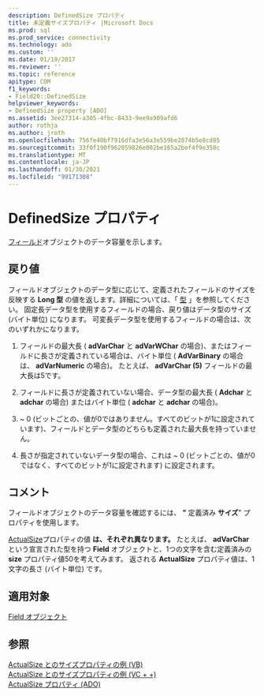 ```yaml
---
description: DefinedSize プロパティ
title: 未定義サイズプロパティ |Microsoft Docs
ms.prod: sql
ms.prod_service: connectivity
ms.technology: ado
ms.custom: ''
ms.date: 01/19/2017
ms.reviewer: ''
ms.topic: reference
apitype: COM
f1_keywords:
- Field20::DefinedSize
helpviewer_keywords:
- DefinedSize property [ADO]
ms.assetid: 3ee27314-a305-4fbc-8433-9ee9a909afd6
author: rothja
ms.author: jroth
ms.openlocfilehash: 756fe40bf7916dfa3e56a3e559be2874b5e8cd85
ms.sourcegitcommit: 33f0f190f962059826e002be165a2bef4f9e350c
ms.translationtype: MT
ms.contentlocale: ja-JP
ms.lasthandoff: 01/30/2021
ms.locfileid: "99171308"
---
```

# <a name="definedsize-property"></a>DefinedSize プロパティ
[フィールド](../../../ado/reference/ado-api/field-object.md)オブジェクトのデータ容量を示します。  
  
## <a name="return-value"></a>戻り値  
 フィールドオブジェクトのデータ型に応じて、定義されたフィールドのサイズを反映する **Long 型** の値を返します。詳細については、「 [型](../../../ado/reference/ado-api/type-property-ado.md) 」を参照してください。 固定長データ型を使用するフィールドの場合、戻り値はデータ型のサイズ (バイト単位) になります。 可変長データ型を使用するフィールドの場合は、次のいずれかになります。  
  
1.  フィールドの最大長 ( **adVarChar** と **adVarWChar** の場合)、またはフィールドに長さが定義されている場合は、バイト単位 ( **AdVarBinary** の場合は、 **adVarNumeric** の場合)。 たとえば、 **adVarChar (5)** フィールドの最大長は5です。  
  
2.  フィールドに長さが定義されていない場合、データ型の最大長 ( **Adchar** と **adchar** の場合) またはバイト単位 ( **adchar** と **adchar** の場合)。  
  
3.  ~ 0 (ビットごとの、値が0ではありません。すべてのビットが1に設定されています)、フィールドとデータ型のどちらも定義された最大長を持っていません。  
  
4.  長さが指定されていないデータ型の場合、これは ~ 0 (ビットごとの、値が0ではなく、すべてのビットが1に設定されます) に設定されます。  
  
## <a name="remarks"></a>コメント  
 フィールドオブジェクトのデータ容量を確認するには、 **"** 定義済み **サイズ**" プロパティを使用します。  
  
 [ActualSize](../../../ado/reference/ado-api/actualsize-property-ado.md)プロパティの値 **は、それぞれ異なります。** たとえば、 **adVarChar** という宣言された型を持つ **Field** オブジェクトと、1つの文字を含む定義済みの **size** プロパティ値50を考えてみます。 返される **ActualSize** プロパティ値は、1文字の長さ (バイト単位) です。  
  
## <a name="applies-to"></a>適用対象  
 [Field オブジェクト](../../../ado/reference/ado-api/field-object.md)  
  
## <a name="see-also"></a>参照  
 [ActualSize とのサイズプロパティの例 (VB)](../../../ado/reference/ado-api/actualsize-and-definedsize-properties-example-vb.md)   
 [ActualSize とのサイズプロパティの例 (VC + +)](../../../ado/reference/ado-api/actualsize-and-definedsize-properties-example-vc.md)   
 [ActualSize プロパティ (ADO)](../../../ado/reference/ado-api/actualsize-property-ado.md)

